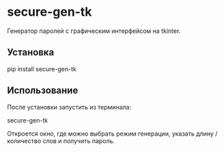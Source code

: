 # secure-gen-tk

Генератор паролей с графическим интерфейсом на tkinter.

## Установка

pip install secure-gen-tk

## Использование

После установки запустить из терминала:

secure-gen-tk

Откроется окно, где можно выбрать режим генерации, указать длину / количество слов и получить пароль.
